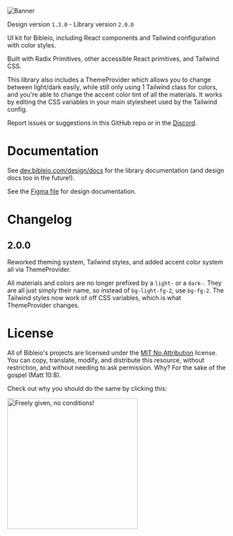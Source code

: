 ![Banner](https://i.imgur.com/rd1kc35.png)

Design version `1.3.0` - Library version `2.0.0`

UI kit for Bibleio, including React components and Tailwind configuration with color styles.

Built with Radix Primitives, other accessible React primitives, and Tailwind CSS.

This library also includes a ThemeProvider which allows you to change between light/dark easily, while still only using 1 Tailwind class for colors, and you're able to change the accent color tint of all the materials. It works by editing the CSS variables in your main stylesheet used by the Tailwind config.

Report issues or suggestions in this GitHub repo or in the [Discord](https://discord.gg/7eVCyQ5GGb).

# Documentation

See [dev.bibleio.com/design/docs](https://dev.bibleio.com/design/docs) for the library documentation (and design docs too in the future!).

See the [Figma file](https://www.figma.com/community/file/1398417551065522372/bibleio-design-kit) for design documentation.

# Changelog

## 2.0.0

Reworked theming system, Tailwind styles, and added accent color system all via ThemeProvider.

All materials and colors are no longer prefixed by a `light-` or a `dark-`. They are all just simply their name, so instead of `bg-light-fg-2`, use `bg-fg-2`. The Tailwind styles now work of off CSS variables, which is what ThemeProvider changes.

# License

All of Bibleio's projects are licensed under the [MIT No Attribution](LICENSE.txt) license. You can copy, translate, modify, and distribute this resource, without restriction, and without needing to ask permission. Why? For the sake of the gospel (Matt 10:8).

Check out why you should do the same by clicking this:

[<img src="https://copy.church/badges/lcc_alt_pde.png" alt="Freely given, no conditions!" width="300"/>](https://copy.church/explain/importance/)
